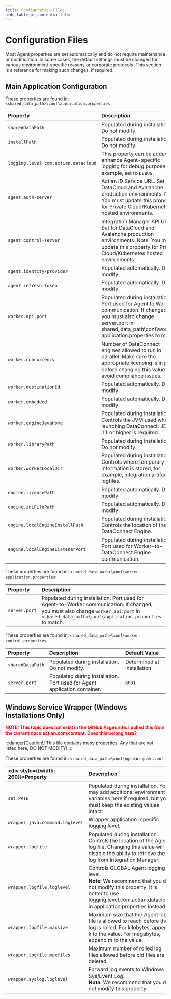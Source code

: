 ```yaml
---
title: Configuration Files
hide_table_of_contents: false
---
```

# Configuration Files

Most Agent properties are set automatically and do not require maintenance or modification. In some cases, the default settings must be changed for various environment-specific reasons or corporate protocols. This section is a reference for making such changes, if required.

## Main Application Configuration

These properties are found in: `<shared_data_path>\conf\application.properties`

| Property | Description  | Default |
| :--- | :--- | :--- |
| `sharedDataPath` | Populated during installation. Do not modify.   | Determined at Installation |
| `installPath` | Populated during installation. Do not modify.   | Determined at Installation  |
| `logging.level.com.actian.datacloud` | This property can be added to enhance Agent-specific logging for debug purposes, for example, set to `DEBUG`. | `INFO` |
| `agent.auth-server` | Actian ID Service URL. Set for DataCloud and Avalanche production environments. Note: You must update this property for Private Cloud/Kubernetes hosted environments. | `https://api.aop.aws.actiandatacloud.com` |
| `agent.control-server` | Integration Manager API URL. Set for DataCloud and Avalanche production environments. Note: You must update this property for Private Cloud/Kubernetes hosted environments.  | `https://api.im.actiandatacloud.com/v2`|
| `agent.identity-provider` | Populated automatically. Do not modify. | — |
| `agent.refresh-token` | Populated automatically. Do not modify. | — |
| `worker.api.port`| Populated during installation. Port used for Agent to Worker communication. If changed, you must also change server.port in shared\_data\_path\conf\worker-application.properties to match. | `6000` |
| `worker.concurrency` | Number of DataConnect engines allowed to run in parallel. Make sure the appropriate licensing is in place before changing this value to avoid compliance issues. | `1` |
| `worker.destinationId`| Populated automatically. Do not modify. | — |
| `worker.embedded`| Populated automatically. Do not modify.| `false` |
| `worker.engineJavaHome`| Populated during installation. Controls the JVM used when launching DataConnect. JDK 11 or higher is required. | `${sharedDataPath}/di- standalone-engine/jre`|
| `worker.libraryPath` | Populated during installation. Do not modify.   | `${installPath}/lib`|
| `worker.workerLocalDir`| Populated during installation. Controls where temporary job information is stored, for example, integration artifacts, logfiles.| `${sharedDataPath}/local` |
| `engine.licensePath` | Populated automatically. Do not modify.| `${sharedDataPath}/license/cosmos.slc` |
| `engine.iniFilePath` | Populated automatically. Do not modify.| `${sharedDataPath}/conf/cosmos.ini`|
| `engine.localEngineInstallPath` | Populated during installation. Controls the location of the DataConnect Engine.| `${sharedDataPath}/di- standalone-engine/runtime/di9` |
| `engine.localEngineListenerPort`| Populated during installation. Port used for Worker-to-DataConnect Engine communication.| `5999` |

These properties are found in: `<shared_data_path>\conf\worker-application.properties`:

| Property| Description| Default |
| :---- | :--- | :---- |
| `server.port` | Populated during installation. Port used for Agent-to-Worker communication. If changed, you must also change `worker.api.port` in `<shared_data_path>\conf\application.properties` to match. | `6000`|

These properties are found in: `<shared_data_path>\conf\worker-control.properties`:

| Property  | Description   | Default Value|
| :--- | :--- | :--- |
| `sharedDataPath` | Populated during installation. Do not modify.| Determined at installation |
| `server.port`  | Populated during installation. Port used for Agent application container. | `6001` |

## Windows Service Wrapper (Windows Installations Only)

**<font color="red">NOTE: This topic does not exist in the GitHub Pages site. I pulled this from the current docs.actian.com content. Does this belong here?</font>**

:::danger[Caution!]
This file contains many properties. Any that are not listed here, DO NOT MODIFY!
:::

These properties are found in: `<shared_data_path>\conf\AgentWrapper.conf`

| <div style={{width: 260}}>Property</div> | Description  | Default |
| :--- | :--- | :--- |
| `set.PATH` | Populated during installation. You may add additional environment variables here if required, but you must keep the existing values intact. | `%shared_data_path/jre/bin;% shared_data_path/di-standalone-engine/runtime/di9/;%PATH%` |
| `wrapper.java.command.loglevel` | Wrapper application-specific logging level. | `INFO`  |
| `wrapper.logfile` | Populated during installation. Controls the location of the Agent log file. Changing this value will disable the ability to retrieve the log from Integration Manager. | `%shared_data_path/logs/Agent.log` |
| `wrapper.logfile.loglevel` | Controls GLOBAL Agent logging level.<br />**Note:**  We recommend that you do not modify this property. It is better to use logging.level.com.actian.datacloud in application.properties instead. | `INFO` |
| `wrapper.logfile.maxsize` | Maximum size that the Agent log file is allowed to reach before the log is rolled. For kilobytes, append k to the value. For megabytes, append m to the value. | `2m` |
| `wrapper.logfile.maxfiles` | Maximum number of rolled log files allowed before old files are deleted. | `5` |
| `wrapper.syslog.loglevel` | Forward log events to Windows Sys/Event Log.<br />**Note:**  We recommend that you do not modify this property. | `NONE` |
